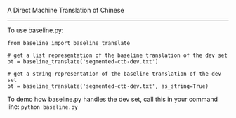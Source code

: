 A Direct Machine Translation of Chinese

----

To use baseline.py:

```
from baseline import baseline_translate

# get a list representation of the baseline translation of the dev set
bt = baseline_translate('segmented-ctb-dev.txt')

# get a string representation of the baseline translation of the dev set
bt = baseline_translate('segmented-ctb-dev.txt', as_string=True)
```

To demo how baseline.py handles the dev set, call this in your command line:
`python baseline.py`